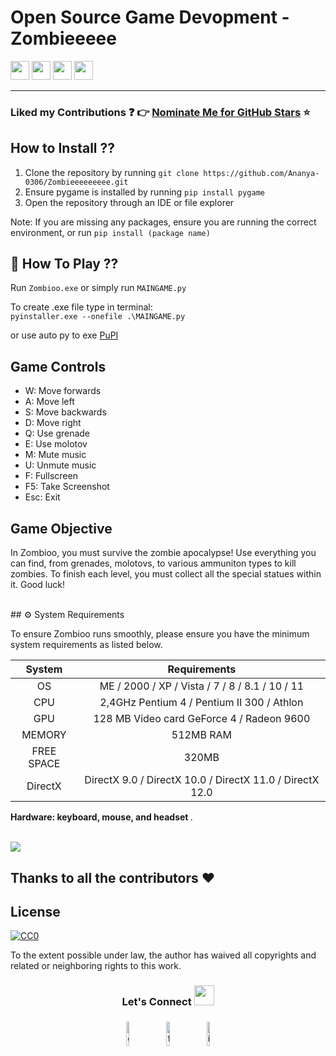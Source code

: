 # Open Source Game Devopment - Zombieeeee 
[<img height="30" src="https://img.shields.io/badge/twitter-%231DA1F2.svg?&style=for-the-badge&logo=twitter&logoColor=white" />][twitter]
[<img height="30" src="https://img.shields.io/badge/Hashnode-%230077B5.svg?&style=for-the-badge&logo=Hashnode&logoColor=white" />][Hashnode]
[<img height="30" src="https://img.shields.io/badge/linkedin-red.svg?&style=for-the-badge&logo=linkedin&logoColor=white" />][LinkedIn]
[<img height="30" src = "https://img.shields.io/badge/Facebook-036be4.svg?&style=for-the-badge&logo=facebook&logoColor=white">][Facebook]
<br />
<hr />

[twitter]: https://twitter.com/AnanyaC15848288
[Hashnode]: https://develover.hashnode.dev/
[linkedin]: https://www.linkedin.com/in/ananya-chatterjee-%F0%9F%87%AE%F0%9F%87%B3-125223172/
[Facebook]: https://www.facebook.com/profile.php?id=100015892354534

### Liked my Contributions :question: :point_right: [Nominate Me for GitHub Stars](https://stars.github.com/nominate/) :star:



## How to Install ??
1. Clone the repository by running ```git clone https://github.com/Ananya-0306/Zombieeeeeeeee.git```
2. Ensure pygame is installed by running ```pip install pygame```
3. Open the repository through an IDE or file explorer

Note: If you are missing any packages, ensure you are running the correct environment, or run ```pip install (package name)```

## 🤔 How To Play ??
Run ```Zombioo.exe``` or simply run ```MAINGAME.py```

To create .exe file type in terminal:     
```pyinstaller.exe --onefile .\MAINGAME.py```



or use auto py to exe
[PuPI](https://pypi.org/project/auto-py-to-exe/)

## Game Controls
- W: Move forwards
- A: Move left
- S: Move backwards
- D: Move right
- Q: Use grenade
- E: Use molotov
- M: Mute music
- U: Unmute music
- F: Fullscreen
- F5: Take Screenshot
- Esc: Exit


## Game Objective
In Zombioo, you must survive the zombie apocalypse! Use everything you can find, from grenades, molotovs, to various ammuniton types to kill zombies. To finish each level, you must collect all the special statues within it. Good luck!

<br />
## ⚙️ System Requirements

To ensure Zombioo runs smoothly, please ensure you have the minimum system requirements as listed below.

| System     | Requirements                                                       |
|:----------:|:------------------------------------------------------------------:|
| OS         | ME / 2000 / XP / Vista / 7 / 8 / 8.1 / 10 / 11                     |
| CPU        | 2,4GHz Pentium 4 / Pentium II 300  / Athlon                        |
| GPU        | 128 МB Video card GeForce 4 / Radeon 9600                          |
| MEMORY     | 512MB RAM                                                          |
| FREE SPACE | 320MB                                                              |
| DirectX    | DirectX 9.0 / DirectX 10.0 / DirectX 11.0 / DirectX 12.0           |

<b>Hardware: keyboard, mouse, and headset </b>.
<br />
<br />

![](https://github.com/Ananya-0306/Zombieeeeeeeee/blob/main/Zombiee.gif)

## Thanks to all the contributors ❤️

## License

[![CC0](http://i.creativecommons.org/p/zero/1.0/88x31.png)](http://creativecommons.org/publicdomain/zero/1.0/)

To the extent possible under law, the author has waived all copyrights and related or neighboring rights to this work. 
<h3 align="center">Let's Connect <img src="https://raw.githubusercontent.com/ShahriarShafin/ShahriarShafin/main/Assets/handshake.gif" height="32px"></h3>
<p align="center">
	<a href="https://github.com/Ananya-0306"><img alt="github" width="10%" style="padding:5px" src="https://img.icons8.com/clouds/100/000000/github.png"/></a>
	<a href="https://www.facebook.com/profile.php?id=100015892354534"><img alt="facebook" width="10%" style="padding:5px" src="https://img.icons8.com/clouds/100/000000/facebook-new.png"/></a>
	<a href="https://www.instagram.com/_iananya__/"><img alt="instagram" width="10%" style="padding:5px" src="https://img.icons8.com/clouds/100/000000/instagram.png"/></a>
</p>

